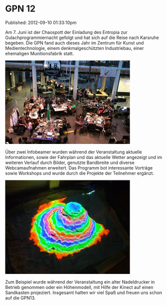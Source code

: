 GPN 12
==========
Published: 2012-09-10 01:33:10pm

Am 7. Juni ist der Chaospott der Einladung des Entropia zur Gulachprogrammiernacht gefolgt und hat sich auf die Reise nach Karsruhe begeben. Die GPN fand auch dieses Jahr im Zentrum für Kunst und Medientechnologie, einem denkmalgeschützten Industriebau, einer ehemaligen Munitionsfabrik statt. 

<a class="news-picture" href="/media/2012-09-10/GPN12-atarifrosch-20120609-038.jpg"><img src="/media/2012-09-10//GPN12-atarifrosch-20120609-038_small.jpg" /></a>

Über zwei Infobeamer wurden während der Veranstaltung aktuelle Informationen, sowie der Fahrplan und das aktuelle Wetter angezeigt und im weiteren Verlauf durch Bilder, genutzte Bandbreite und diverse Webcamaufnahmen erweitert. Das Programm bot interessante Vorträge sowie Workshops und wurde durch die Projekte der Teilnehmer ergänzt.

<a class="news-picture" href="/media/2012-09-10/800px-595262475.jpg"><img src="/media/2012-09-10//800px-595262475_small.jpg" /></a>

Zum Beispiel wurde während der Veranstaltung ein alter Nadeldrucker in Betrieb genommen oder ein Höhenmodell, mit Hilfe der Kinect auf einen Sandkasten projeziert. Insgesamt hatten wir viel Spaß und freuen uns schon auf die GPN13.
